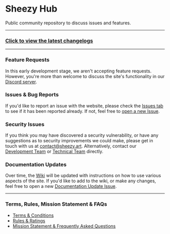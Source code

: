 # Sheezy Hub
Public community repository to discuss issues and features.

---

### [Click to view the latest changelogs](https://github.com/Sheezy-Art/sheezy-hub/releases)

---

### Feature Requests
In this early development stage, we aren't accepting feature requests. However, you're more than welcome to discuss the site's functionality in our [Discord server](https://discord.gg/3fKDMFNM3h).

### Issues & Bug Reports
If you'd like to report an issue with the website, please check the [Issues tab](https://github.com/Sheezy-Art/sheezy-hub/issues) to see if it has been reported already. If not, feel free to [open a new Issue](https://github.com/Sheezy-Art/sheezy-hub/issues/new?assignees=&labels=bug&projects=&template=bug-report.md&title=%5BBUG%5D+Bug+Description...).

### Security Issues
If you think you may have discovered a security vulnerability, or have any suggestions as to security improvements we could make, please get in touch with us at [contact@sheezy.art](mailto:contact@sheezy.art). Alternatively, contact our [Development Team](https://sheezy.art/staff#development-team) or [Technical Team](https://sheezy.art/staff#technical-team) directly.

### Documentation Updates
Over time, the [Wiki](https://github.com/Sheezy-Art/sheezy-hub/wiki) will be updated with instructions on how to use various aspects of the site. If you'd like to add to the wiki, or make any changes, feel free to open a new [Documentation Update Issue](https://github.com/Sheezy-Art/sheezy-hub/issues/new?assignees=&labels=documentation&projects=&template=documentation-update.md&title=%5BDOCS%5D+Documentation+Update...).

---

### Terms, Rules, Mission Statement & FAQs
- [Terms & Conditions](https://sheezy.art/terms)
- [Rules & Ratings](https://sheezy.art/rules)
- [Mission Statement & Frequently Asked Questions](https://sheezy.art/faqs)
